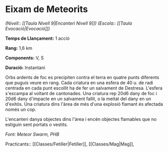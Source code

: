 # Eixam de Meteorits

*(Nivell:: [[Taula Nivell 9|Encanteri Nivell 9]]) (Escola:: [[Taula Evocació|Evocació]])*

**Temps de Llançament:** 1 acció

**Rang:** 1,6 km

**Components:** V, S

**Duració:** Instantani

Orbs ardents de foc es precipiten contra el terra en quatre punts diferents que puguis veure en rang. Cada criatura en una esfera de 40 u. de radi centrada en cada punt escollit ha de fer un salvament de Destresa. L'esfera s'escampa al voltant de cantonades. Una criatura rep 20d6 dany de foc i 20d6 dany d'impacte en un salvament fallit, o la meitat del dany en un d'exitós. Una criatura dins l'àrea de més d'una explosió flamant és afectada només un cop.

L'encanteri danya objectes dins l'àrea i encén objectes flamables que no estiguin sent portats o vestits.


*Font: Meteor Swarm, PHB*



Practicants:: [[Classes/Fetiller|Fetiller]], [[Classes/Mag|Mag]],